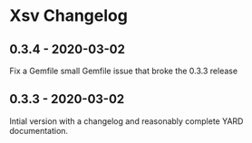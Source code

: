 # Xsv Changelog

## 0.3.4 - 2020-03-02

Fix a Gemfile small Gemfile issue that broke the 0.3.3 release

## 0.3.3 - 2020-03-02

Intial version with a changelog and reasonably complete YARD documentation.
